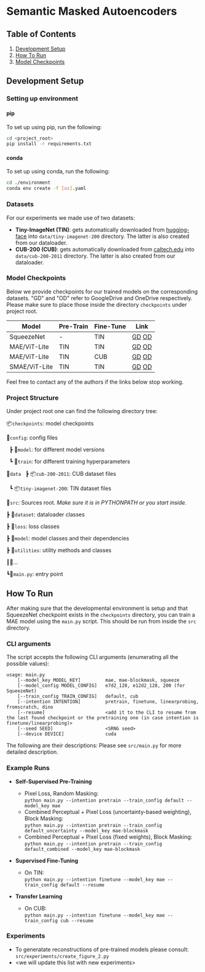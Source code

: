 # Semantic Masked Autoencoders

## Table of Contents
1. [Development Setup](#setup)
2. [How To Run](#run)
3. [Model Checkpoints](#checkpoints)

## Development Setup <a href="#setup"></a>
### Setting up environment
#### pip
To set up using pip, run the following:

```bash
cd <project_root>
pip install -r requirements.txt
```

#### conda
To set up using conda, run the following:

```bash
cd ./environment
conda env create -f [os].yaml
```

### Datasets
For our experiments we made use of two datasets:
- **Tiny-ImageNet (TIN)**: gets automatically downloaded from [hugging-face](https://huggingface.co/datasets/Maysee/tiny-imagenet "hugging-face") into `data/tiny-imagenet-200` directory. The latter is also created from our dataloader.
- **CUB-200 (CUB)**: gets automatically downloaded from [caltech.edu](https://www.vision.caltech.edu/datasets/cub_200_2011/) into `data/cub-200-2011` directory. The latter is also created from our dataloader.

### Model Checkpoints <a href="#checkpoints"></a>
Below we provide checkpoints for our trained models on the corresponding datasets. "GD" and "OD" refer to GoogleDrive and OneDrive respectively. Please make sure to place those inside the directory `checkpoints` under project root.

| Model  | Pre-Train  | Fine-Tune  | Link |
| ------------ | ------------ | ------------ | ------------ |
| SqueezeNet  | - | TIN | [GD](http://drive.google.com "GD") [OD](http://onedrive.microsoft.com "OD") |
| MAE/ViT-Lite | TIN  | TIN | [GD](http://drive.google.com "GD") [OD](http://onedrive.microsoft.com "OD")  |
| MAE/ViT-Lite | TIN  | CUB | [GD](http://drive.google.com "GD") [OD](http://onedrive.microsoft.com "OD")  |
| SMAE/ViT-Lite | TIN  | TIN | [GD](http://drive.google.com "GD") [OD](http://onedrive.microsoft.com "OD")  |

Feel free to contact any of the authors if the links below stop working.

### Project Structure
Under project root one can find the following directory tree:


📦`checkpoints`: model checkpoints

📂`config`: config files

&nbsp;&nbsp;┣  📂`model`: for different model versions

&nbsp;&nbsp;┗  📂`train`: for different training hyperparameters

📂`data`
&nbsp;&nbsp;┣  📦`cub-200-2011`: CUB dataset files

&nbsp;&nbsp;┗  📦`tiny-imagenet-200`: TIN dataset files

📂`src`: Sources root. *Make sure it is in PYTHONPATH or you start inside.*

 ┣ 📂`dataset`: dataloader classes
 
 ┣ 📂`loss`: loss classes
 
 ┣ 📂`model`: model classes and their dependencies
 
 ┣ 📂`utilities`: utility methods and classes
 
 ┃📜...
 
 ┗📜`main.py`: entry point
 
 
## How To Run <a href="#run"></a>
After making sure that the developmental environment is setup and that SqueezeNet checkpoint exists in the `checkpoints` directory, you can train a MAE model using the `main.py` script. This should be run from inside the `src` directory.

### CLI arguments
The script accepts the following CLI arguments (enumerating all the possible values):
```
usage: main.py 
	[--model_key MODEL_KEY]         mae, mae-blockmask, squeeze
	[--model_config MODEL_CONFIG]   e7d2_128, e12d2_128, 200 (for SqueezeNet)
	[--train_config TRAIN_CONFIG]   default, cub
	[--intention INTENTION]         pretrain, finetune, linearprobing, fromscratch, dino
	[--resume]                      <add it to the CLI to resume from the last found checkpoint or the pretraining one (in case intention is finetune/linearprobing)>
	[--seed SEED]                   <SRNG seed>
	[--device DEVICE]               cuda
```

The following are their descriptions:
Please see `src/main.py` for more detailed description.
 
 ### Example Runs
- **Self-Supervised Pre-Training**
	- Pixel Loss, Random Masking:<br>```python main.py --intention pretrain --train_config default --model_key mae```
	- Combined Perceptual + Pixel Loss (uncertainty-based weighting), Block Masking:<br>```python main.py --intention pretrain --train_config default_uncertainty --model_key mae-blockmask```
	- Combined Perceptual + Pixel Loss (fixed weights), Block Masking:<br>`python main.py --intention pretrain --train_config default_combined --model_key mae-blockmask`
 
 
 - **Supervised Fine-Tuning**
 	- On TIN:<br>`python main.py --intention finetune --model_key mae --train_config default --resume`
 
 - **Transfer Learning**
 	- On CUB:<br>`python main.py --intention finetune --model_key mae --train_config cub --resume`
 
### Experiments
- To generatate reconstructions of pre-trained models please consult:<br>`src/experiments/create_figure_2.py`
- &lt;we will update this list with new experiments&gt;

 

